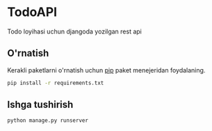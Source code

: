# TodoAPI
Todo loyihasi uchun djangoda yozilgan rest api

## O'rnatish

Kerakli paketlarni o'rnatish uchun [pip](https://pip.pypa.io/en/stable/) paket menejeridan  foydalaning.

```bash
pip install -r requirements.txt
```

## Ishga tushirish

```bash
python manage.py runserver
```
